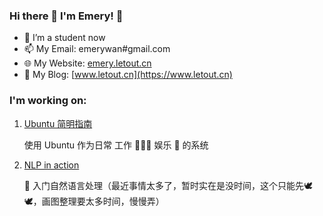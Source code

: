 ### Hi there 👋 I'm Emery! 🤗

<!--
**EmeryWan/emerywan** is a ✨ _special_ ✨ repository because its `README.md` (this file) appears on your GitHub profile.

Here are some ideas to get you started:

- 🔭 I’m currently working on ...
- 🌱 I’m currently learning ...
- 👯 I’m looking to collaborate on ...
- 🤔 I’m looking for help with ...
- 💬 Ask me about ...
- 📫 How to reach me: ...
- 😄 Pronouns: ...
- ⚡ Fun fact: ...
-->

- 🌱 I’m a student now
- 📫 My Email: emerywan#gmail.com
- 🌐 My Website: [emery.letout.cn](https://blog.letout.cn)
- 🤔 My Blog: [www.letout.cn](https://www.letout.cn)


### I'm working on:

1. [Ubuntu 简明指南](https://ubuntu.letout.cn/)

    使用 Ubuntu 作为日常 工作 🧑🏻‍💻 娱乐 🍿 的系统

2. [NLP in action](https://nlp.letout.cn/)

    🚆 入门自然语言处理（最近事情太多了，暂时实在是没时间，这个只能先🕊️🕊️，画图整理要太多时间，慢慢弄）
